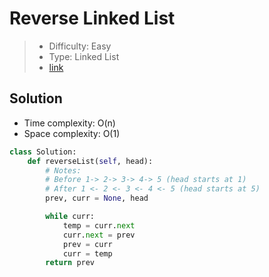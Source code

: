 # Reverse Linked List

> - Difficulty: Easy
> - Type: Linked List
> - [link](https://leetcode.com/problems/reverse-linked-list/)

## Solution
- Time complexity: O(n)
- Space complexity: O(1)

```python
class Solution:
    def reverseList(self, head):
        # Notes:
        # Before 1-> 2-> 3-> 4-> 5 (head starts at 1)
        # After 1 <- 2 <- 3 <- 4 <- 5 (head starts at 5)
        prev, curr = None, head

        while curr:
            temp = curr.next
            curr.next = prev
            prev = curr
            curr = temp
        return prev
```